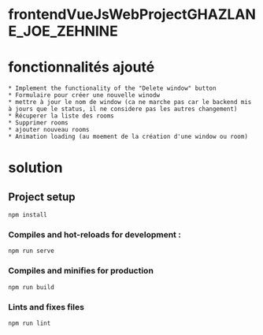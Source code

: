 # frontendVueJsWebProjectGHAZLANE_JOE_ZEHNINE

# fonctionnalités ajouté
    * Implement the functionality of the "Delete window" button
    * Formulaire pour créer une nouvelle winodw
    * mettre à jour le nom de window (ca ne marche pas car le backend mis à jours que le status, il ne considere pas les autres changement)
    * Récuperer la liste des rooms
    * Supprimer rooms
    * ajouter nouveau rooms
    * Animation loading (au moement de la création d'une window ou room)

# solution

## Project setup
```
npm install
```

### Compiles and hot-reloads for development : 
```
npm run serve
```

### Compiles and minifies for production
```
npm run build
```

### Lints and fixes files
```
npm run lint
```
